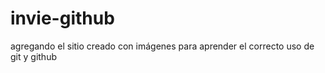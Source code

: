 # invie-github
agregando el sitio creado con imágenes para aprender el correcto uso de git y github
